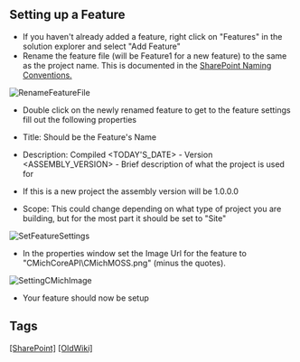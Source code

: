 ## Setting up a Feature  

*   If you haven't already added a feature, right click on "Features" in the solution explorer and select "Add Feature"
*   Rename the feature file (will be Feature1 for a new feature) to the same as the project name. This is documented in the [SharePoint Naming Conventions.](Naming-Conventions#SharePoint)

![RenameFeatureFile](/uploads/8e384897a44de73977c8a82b86f2f418/RenameFeatureFile.PNG)

*   Double click on the newly renamed feature to get to the feature settings fill out the following properties

*   Title: Should be the Feature's Name
*   Description: Compiled <TODAY'S_DATE> - Version <ASSEMBLY_VERSION> - Brief description of what the project is used for

*   If this is a new project the assembly version will be 1.0.0.0  

*   Scope: This could change depending on what type of project you are building, but for the most part it should be set to "Site"

![SetFeatureSettings](/uploads/62643acbd653608ad2f37fbfc6c08d55/SetFeatureSettings.PNG)

*   In the properties window set the Image Url for the feature to "CMichCoreAPI\CMichMOSS.png" (minus the quotes).

![SettingCMichImage](/uploads/034d238f0efb5ac9aa4e9b5abf75cf88/SettingCMichImage.PNG)

*   Your feature should now be setup

## Tags
[[SharePoint]](https://code.cmich.edu/search?project_id=365&repository_ref=master&scope=wiki_blobs&search=SharePointTag)
[[OldWiki]](https://code.cmich.edu/search?project_id=365&repository_ref=master&scope=wiki_blobs&search=OldWikiTag)
